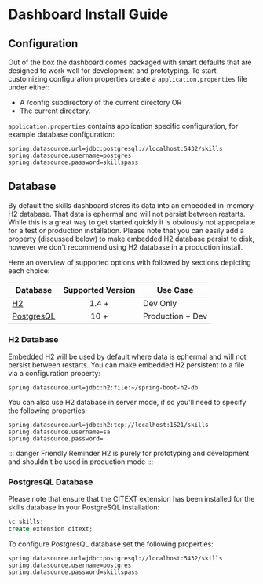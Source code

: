 # Dashboard Install Guide

## Configuration 

Out of the box the dashboard comes packaged with smart defaults that are designed to work well for 
development and prototyping. To start customizing configuration properties create a ``application.properties`` file under either: 

- A /config subdirectory of the current directory OR
- The current directory.

``application.properties`` contains application specific configuration, for example database configuration: 

```properties
spring.datasource.url=jdbc:postgresql://localhost:5432/skills
spring.datasource.username=postgres
spring.datasource.password=skillspass
``` 


## Database 

By default the skills dashboard stores its data into an embedded in-memory H2 database. That data is ephermal and will not persist between restarts. 
While this is a great way to get started quickly it is obviously not appropriate for a test or production installation. 
Please note that you can easily add a property (discussed below) to make embedded H2 database persist to disk, however we don't recommend using 
H2 database in a production install. 
 
Here an overview of supported options with followed by sections depicting each choice: 

| Database | Supported Version | Use Case | 
| ------------- |:-------------:| ----- |
| [H2](http://www.h2database.com) | 1.4 + | Dev Only |
| [PostgresQL](https://www.postgresql.org/) | 10 + | Production + Dev |


### H2 Database

Embedded H2 will be used by default where data is ephermal and will not persist between restarts. 
You can make embedded H2 persistent to a file via a configuration property: 

``` properties
spring.datasource.url=jdbc:h2:file:~/spring-boot-h2-db
```

You can also use H2 database in server mode, if so you'll need to specify the following properties:

```properties
spring.datasource.url=jdbc:h2:tcp://localhost:1521/skills
spring.datasource.username=sa
spring.datasource.password=
```

::: danger Friendly Reminder
H2 is purely for prototyping and development and shouldn't be used in production mode
:::

### PostgresQL Database

Please note that ensure that the CITEXT extension has been installed for the skills database in your PostgreSQL installation:
```sql
\c skills;
create extension citext;
```

To configure PostgresQL database set the following properties: 
```properties
spring.datasource.url=jdbc:postgresql://localhost:5432/skills
spring.datasource.username=postgres
spring.datasource.password=skillspass
```
